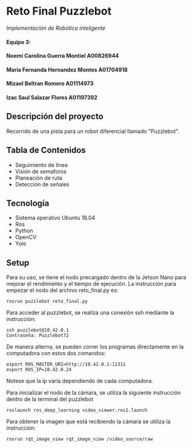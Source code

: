 # Reto Final Puzzlebot
<i>Implementación de Robótica inteligente</i>
#### Equipo 3:
#### Noemi Carolina Guerra Montiel A00826944 
#### Maria Fernanda Hernandez Montes A01704918 
#### Mizael Beltran Romero A01114973 
#### Izac Saul Salazar Flores A01197392

## Descripción del proyecto
Recorrido de una pista para un robot diferencial llamado "Puzzlebot".

## Tabla de Contenidos
* Seguimiento de linea 
* Visión de semaforos 
* Planeación de ruta 
* Detección de señales 

## Tecnología
* Sistema operativo Ubuntu 18.04
* Ros
* Python
* OpenCV
* Yolo

## Setup
Para su uso, se tiene el nodo precargado dentro de la Jetson Nano para mejorar el rendimiento y el tiempo de ejecución. La instrucción para empezar el nodo del archivo reto_final.py es:
```
rosrun puzzlebot reto_final.py
```

Para acceder al puzzlebot, se realiza una conexión ssh mediante la instrucción:
```
ssh puzzlebot@10.42.0.1
Contraseña: Puzzlebot72
```

De manera alterna, se pueden correr los programas directamente en la computadora con estos dos comandos:
```
export ROS_MASTER_URI=http://10.42.0.1:11311
export ROS_IP=10.42.0.24
```
Notese que la ip varía dependiendo de cada computadora.

Para inicializar el nodo de la cámara, se utiliza la siguiente instrucción dentro de la terminal del puzzlebot
```
roslaunch ros_deep_learning video_viewer.ros1.launch
```

Para obtener la imagen que está recibiendo la cámara se utiliza la instrucción:
```
rosrun rqt_image_view rqt_image_view /video_source/raw
```
